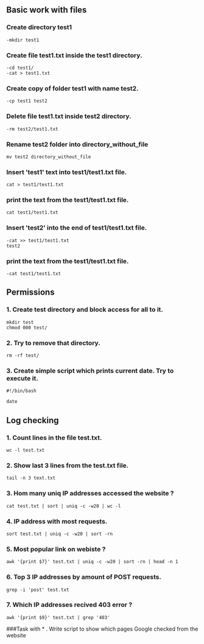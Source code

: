 ## Basic work with files

### Create directory test1
```console
-mkdir test1
```

### Create file test1.txt inside the test1 directory.
```console
-cd test1/
-cat > test1.txt
```

###   Create copy of folder test1 with name test2.  
```console
-cp test1 test2
```

###    Delete file test1.txt inside test2 directory.
```console
-rm test2/test1.txt
```

###    Rename test2 folder into directory_without_file
```console
mv test2 directory_without_file
```

###    Insert 'test1' text into test1/test1.txt file.
```console
cat > test1/test1.txt
```

###    print the text from the test1/test1.txt file.
```console
cat test1/test1.txt
```

###    Insert 'test2' into the end of test1/test1.txt file.
```console
-cat >> test1/test1.txt
test2
```

###    print the text from the test1/test1.txt file.
```console
-cat test1/test1.txt
```

## Permissions

###   1. Create test directory and block access for all to it.

```console
mkdir test
chmod 000 test/
```

###   2. Try to remove that directory.

```console
rm -rf test/
```

###   3. Create simple script which prints current date. Try to execute it.

```console
#!/bin/bash

date 
```

## Log checking

### 1. Count lines in the file test.txt.

```console
wc -l test.txt
```

### 2. Show last 3 lines from the test.txt file. 

```console
tail -n 3 text.txt
```

### 3. Hom many uniq IP addresses accessed the website ? 

```console
cat test.txt | sort | uniq -c -w20 | wc -l
```

### 4. IP address with most requests.

```console
sort test.txt | uniq -c -w20 | sort -rn
```

### 5. Most popular link on webiste ? 

```console
awk '{print $7}' test.txt | uniq -c -w20 | sort -rn | head -n 1
```

### 6. Top 3 IP addresses by amount of POST requests.

```console
grep -i 'post' test.txt 
```

### 7. Which IP addresses recived 403 error ? 

```console
awk '{print $9}' test.txt | grep '403'
```

###Task with * . Write script to show which pages Google checked from the website 

